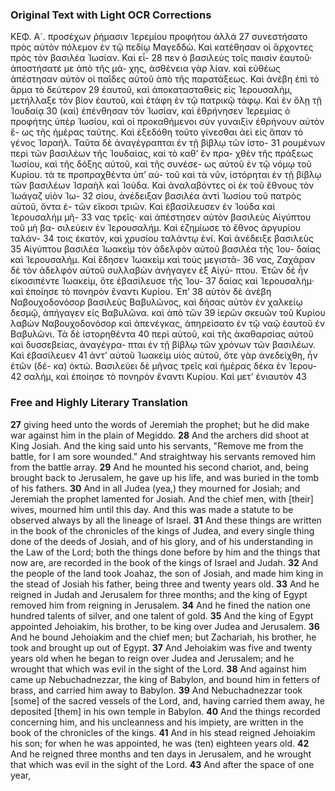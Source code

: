 ### Original Text with Light OCR Corrections
ΚΕΦ. Α´.
προσέχων ῥήμασιν Ἱερεμίου προφήτου ἀλλά 27
συνεστήσατο πρὸς αὐτὸν πόλεμον ἐν τῷ πεδίῳ Μαγεδδὼ.
Καὶ κατέθησαν οἱ ἄρχοντες πρὸς τὸν βασιλέα Ἰωσίαν. Καὶ εἶ- 28
πεν ὁ βασιλεὺς τοῖς παισὶν ἑαυτοῦ· ἀποστήσατέ με ἀπὸ τῆς μά-
χης, ἀσθένεια γὰρ λίαν. καὶ εὐθέως ἀπέστησαν αὐτὸν οἱ παῖδες
αὐτοῦ ἀπὸ τῆς παρατάξεως. Καὶ ἀνέβη ἐπὶ τὸ ἅρμα τὸ δεύτερον 29
ἑαυτοῦ, καὶ ἀποκατασταθεὶς εἰς Ἱερουσαλήμ, μετήλλαξε τὸν βίον
ἑαυτοῦ, καὶ ἐτάφη ἐν τῷ πατρικῷ τάφῳ. Καὶ ἐν ὅλῃ τῇ Ἰουδαίᾳ 30
(καὶ) ἐπένθησαν τὸν Ἰωσίαν, καὶ ἐθρήνησεν Ἱερεμίας ὁ προφήτης
ὑπὲρ Ἰωσίου, καὶ οἱ προκαθήμενοι σὺν γυναιξὶν ἐθρήνουν αὐτὸν ἕ-
ως τῆς ἡμέρας ταύτης. Καὶ ἐξεδόθη τοῦτο γίνεσθαι ἀεὶ εἰς ἅπαν
τὸ γένος Ἰσραήλ. Ταῦτα δὲ ἀναγέγραπται ἐν τῇ βίβλῳ τῶν ἱστο- 31
ρουμένων περὶ τῶν βασιλέων τῆς Ἰουδαίας, καὶ τὸ καθ’ ἓν πρα-
χθὲν τῆς πράξεως Ἰωσίου, καὶ τῆς δόξης αὐτοῦ, καὶ τῆς συνέσε-
ως αὐτοῦ ἐν τῷ νόμῳ τοῦ Κυρίου. τὰ τε προπραχθέντα ὑπ’ αὐ-
τοῦ καὶ τὰ νῦν, ἱστόρηται ἐν τῇ βίβλῳ τῶν βασιλέων Ἰσραὴλ καὶ
Ἰούδα. Καὶ ἀναλαβόντες οἱ ἐκ τοῦ ἔθνους τὸν Ἰωάγαζ υἱὸν Ἰω- 32
σίου, ἀνέδειξαν βασιλέα ἀντὶ Ἰωσίου τοῦ πατρὸς αὐτοῦ, ὄντα ἐ-
τῶν εἴκοσι τριῶν. Καὶ ἐβασίλευσεν ἐν Ἰούδα καὶ Ἱερουσαλήμ μῆ- 33
νας τρεῖς· καὶ ἀπέστησεν αὐτὸν βασιλεὺς Αἰγύπτου τοῦ μὴ βα-
σιλεύειν ἐν Ἱερουσαλήμ. Καὶ ἐζημίωσε τὸ ἔθνος ἀργυρίου ταλάν- 34
τοις ἑκατόν, καὶ χρυσίου ταλάντῳ ἑνί. Καὶ ἀνέδειξε βασιλεὺς 35
Αἰγύπτου βασιλέα Ἰωακεὶμ τὸν ἀδελφὸν αὐτοῦ βασιλέα τῆς Ἰου-
δαίας καὶ Ἱερουσαλήμ. Καὶ ἔδησεν Ἰωακεὶμ καὶ τοὺς μεγιστᾶ- 36
νας, Ζαχάραν δὲ τὸν ἀδελφὸν αὐτοῦ συλλαβὼν ἀνήγαγεν ἐξ Αἰγύ-
πτου. Ἐτῶν δὲ ἦν εἰκοσιπέντε Ἰωακεὶμ, ὅτε ἐβασίλευσε τῆς Ἰου- 37
δαίας καὶ Ἱερουσαλήμ· καὶ ἐποίησε τὸ πονηρὸν ἔναντι Κυρίου. Ἐπ’ 38
αὐτὸν δὲ ἀνέβη Ναβουχοδονόσορ βασιλεὺς Βαβυλῶνος, καὶ δήσας
αὐτὸν ἐν χαλκείῳ δεσμῷ, ἀπήγαγεν εἰς Βαβυλῶνα. καὶ ἀπὸ τῶν 39
ἱερῶν σκευῶν τοῦ Κυρίου λαβὼν Ναβουχοδονόσορ καὶ ἀπενέγκας,
ἀπηρείσατο ἐν τῷ ναῷ ἑαυτοῦ ἐν Βαβυλῶνι. Τὰ δὲ ἱστορηθέντα 40
περὶ αὐτοῦ, καὶ τῆς ἀκαθαρσίας αὐτοῦ καὶ δυσσεβείας, ἀναγέγρα-
πται ἐν τῇ βίβλῳ τῶν χρόνων τῶν βασιλέων. Καὶ ἐβασίλευεν 41
ἀντ’ αὐτοῦ Ἰωακεὶμ υἱὸς αὐτοῦ, ὅτε γὰρ ἀνεδείχθη, ἦν ἐτῶν (δέ-
κα) ὀκτώ. Βασιλεύει δὲ μῆνας τρεῖς καὶ ἡμέρας δέκα ἐν Ἱερου- 42
σαλήμ, καὶ ἐποίησε τὸ πονηρὸν ἔναντι Κυρίου. Καὶ μετ’ ἐνιαυτὸν 43

### Free and Highly Literary Translation

**27** giving heed unto the words of Jeremiah the prophet; but he did make war against him in the plain of Megiddo.
**28** And the archers did shoot at King Josiah. And the king said unto his servants, "Remove me from the battle, for I am sore wounded." And straightway his servants removed him from the battle array.
**29** And he mounted his second chariot, and, being brought back to Jerusalem, he gave up his life, and was buried in the tomb of his fathers.
**30** And in all Judea (yea,) they mourned for Josiah; and Jeremiah the prophet lamented for Josiah. And the chief men, with [their] wives, mourned him until this day. And this was made a statute to be observed always by all the lineage of Israel.
**31** And these things are written in the book of the chronicles of the kings of Judea, and every single thing done of the deeds of Josiah, and of his glory, and of his understanding in the Law of the Lord; both the things done before by him and the things that now are, are recorded in the book of the kings of Israel and Judah.
**32** And the people of the land took Joahaz, the son of Josiah, and made him king in the stead of Josiah his father, being three and twenty years old.
**33** And he reigned in Judah and Jerusalem for three months; and the king of Egypt removed him from reigning in Jerusalem.
**34** And he fined the nation one hundred talents of silver, and one talent of gold.
**35** And the king of Egypt appointed Jehoiakim, his brother, to be king over Judea and Jerusalem.
**36** And he bound Jehoiakim and the chief men; but Zachariah, his brother, he took and brought up out of Egypt.
**37** And Jehoiakim was five and twenty years old when he began to reign over Judea and Jerusalem; and he wrought that which was evil in the sight of the Lord.
**38** And against him came up Nebuchadnezzar, the king of Babylon, and bound him in fetters of brass, and carried him away to Babylon.
**39** And Nebuchadnezzar took [some] of the sacred vessels of the Lord, and, having carried them away, he deposited [them] in his own temple in Babylon.
**40** And the things recorded concerning him, and his uncleanness and his impiety, are written in the book of the chronicles of the kings.
**41** And in his stead reigned Jehoiakim his son; for when he was appointed, he was (ten) eighteen years old.
**42** And he reigned three months and ten days in Jerusalem, and he wrought that which was evil in the sight of the Lord.
**43** And after the space of one year,